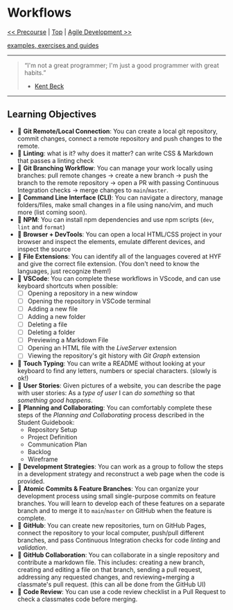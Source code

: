 # Workflows

[<< Precourse](../precourse/README.md) | [Top](../README.md) | [Agile Development >>](../agile-development/README.md)

[examples, exercises and guides](https://github.com/HackYourFutureBelgium/workflows)

---

> “I'm not a great programmer; I'm just a good programmer with great habits.”
>
> - [Kent Beck](https://en.wikiquote.org/wiki/Kent_Beck)

---

## Learning Objectives

- 🥚 **Git Remote/Local Connection**: You can create a local git repository, commit changes, connect a remote repository and push changes to the remote.
- 🥚 **Linting**: what is it? why does it matter? can write CSS & Markdown that passes a linting check
- 🥚 **Git Branching Workflow**: You can manage your work locally using branches: pull remote changes -> create a new branch -> push the branch to the remote repository -> open a PR with passing Continuous Integration checks -> merge changes to `main`/`master`.
- 🥚 **Command Line Interface (CLI)**: You can navigate a directory, manage folders/files, make small changes in a file using nano/vim, and much more (list coming soon).
- 🥚 **NPM**: You can install npm dependencies and use npm scripts (`dev`, `lint` and `format`)
- 🥚 **Browser + DevTools**: You can open a local HTML/CSS project in your browser and inspect the elements, emulate different devices, and inspect the source
- 🥚 **File Extensions**: You can identify all of the languages covered at HYF and give the correct file extension. (You don't need to know the languages, just recognize them!)
- 🥚 **VSCode**: You can complete these workflows in VScode, and can use keyboard shortcuts when possible:
  - [ ] Opening a repository in a new window
  - [ ] Opening the repository in VSCode terminal
  - [ ] Adding a new file
  - [ ] Adding a new folder
  - [ ] Deleting a file
  - [ ] Deleting a folder
  - [ ] Previewing a Markdown File
  - [ ] Opening an HTML file with the _LiveServer_ extension
  - [ ] Viewing the repository's git history with _Git Graph_ extension
- 🐣 **Touch Typing**: You can write a README without looking at your keyboard to find any letters, numbers or special characters. (slowly is ok!)
- 🐣 **User Stories**: Given pictures of a website, you can describe the page with user stories: As a _type of user_ I can _do something_ so that _something good happens_.
- 🐣 **Planning and Collaborating**: You can comfortably complete these steps of the _Planning and Collaborating_ process described in the Student Guidebook:
  - Repository Setup
  - Project Definition
  - Communication Plan
  - Backlog
  - Wireframe
- 🐣 **Development Strategies**: You can work as a group to follow the steps in a development strategy and reconstruct a web page when the code is provided.
- 🐣 **Atomic Commits & Feature Branches**: You can organize your development process using small single-purpose commits on feature branches. You will learn to develop each of these features on a separate branch and to merge it to `main`/`master` on GitHub when the feature is complete.
- 🐣 **GitHub**: You can create new repositories, turn on GitHub Pages, connect the repository to your local computer, push/pull different branches, and pass Continuous Integration checks for code _linting_ and _validation_.
- 🐥 **GitHub Collaboration**: You can collaborate in a single repository and contribute a markdown file. This includes: creating a new branch, creating and editing a file on that branch, sending a pull request, addressing any requested changes, and reviewing+merging a classmate's pull request. (this can all be done from the GitHub UI)
- 🐥 **Code Review**: You can use a code review checklist in a Pull Request to check a classmates code before merging.

